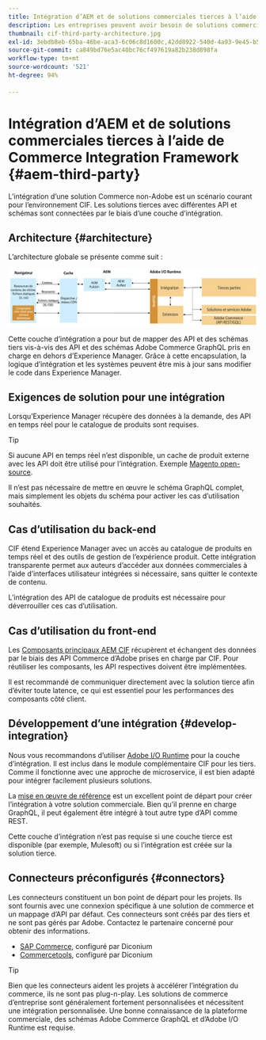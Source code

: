 ```yaml
---
title: Intégration d’AEM et de solutions commerciales tierces à l’aide de Commerce Integration Framework
description: Les entreprises peuvent avoir besoin de solutions commerciales tierces supplémentaires pour alimenter leur vitrine. Commerce Integration Framework (CIF) peut être utilisé dans de tels scénarios d’intégration pour connecter une solution commerciale tierce à Adobe Experience Manager à l’aide de l’environnement d’exécution d’E/S.
thumbnail: cif-third-party-architecture.jpg
exl-id: 3ebdb8eb-65ba-46be-aca3-6c06c8d1600c,42dd8922-540d-4a93-9e45-b5e83dc11e16
source-git-commit: ca849bd76e5ac40bc76cf497619a82b238d898fa
workflow-type: tm+mt
source-wordcount: '521'
ht-degree: 94%

---
```


# Intégration d’AEM et de solutions commerciales tierces à l’aide de Commerce Integration Framework {#aem-third-party}

L’intégration d’une solution Commerce non-Adobe est un scénario courant pour l’environnement CIF. Les solutions tierces avec différentes API et schémas sont connectées par le biais d’une couche d’intégration.

## Architecture {#architecture}

L’architecture globale se présente comme suit :

![Aperçu de l’architecture d’AEM non Magento/solutions tierces](../assets//AEM_nonMagento_Architecture.png)

Cette couche d’intégration a pour but de mapper des API et des schémas tiers vis-à-vis des API et des schémas Adobe Commerce GraphQL pris en charge en dehors d’Experience Manager. Grâce à cette encapsulation, la logique d’intégration et les systèmes peuvent être mis à jour sans modifier le code dans Experience Manager.

## Exigences de solution pour une intégration

Lorsqu’Experience Manager récupère des données à la demande, des API en temps réel pour le catalogue de produits sont requises.

>[!TIP]
>
>Si aucune API en temps réel n’est disponible, un cache de produit externe avec les API doit être utilisé pour l’intégration. Exemple [Magento open-source](https://magento.com/products/magento-open-source).

Il n’est pas nécessaire de mettre en œuvre le schéma GraphQL complet, mais simplement les objets du schéma pour activer les cas d’utilisation souhaités.

## Cas d’utilisation du back-end

CIF étend Experience Manager avec un accès au catalogue de produits en temps réel et des outils de gestion de l’expérience produit. Cette intégration transparente permet aux auteurs d’accéder aux données commerciales à l’aide d’interfaces utilisateur intégrées si nécessaire, sans quitter le contexte de contenu.

L’intégration des API de catalogue de produits est nécessaire pour déverrouiller ces cas d’utilisation.

## Cas d’utilisation du front-end

Les [Composants principaux AEM CIF](https://github.com/adobe/aem-core-cif-components) récupèrent et échangent des données par le biais des API Commerce d’Adobe prises en charge par CIF. Pour réutiliser les composants, les API respectives doivent être implémentées.

Il est recommandé de communiquer directement avec la solution tierce afin d’éviter toute latence, ce qui est essentiel pour les performances des composants côté client.

## Développement d’une intégration {#develop-integration}

Nous vous recommandons d’utiliser [Adobe I/O Runtime](https://www.adobe.io/apis/experienceplatform/runtime.html) pour la couche d’intégration. Il est inclus dans le module complémentaire CIF pour les tiers. Comme il fonctionne avec une approche de microservice, il est bien adapté pour intégrer facilement plusieurs solutions.

La [mise en œuvre de référence](https://github.com/adobe/commerce-cif-graphql-integration-reference) est un excellent point de départ pour créer l’intégration à votre solution commerciale. Bien qu’il prenne en charge GraphQL, il peut également être intégré à tout autre type d’API comme REST.

Cette couche d’intégration n’est pas requise si une couche tierce est disponible (par exemple, Mulesoft) ou si l’intégration est créée sur la solution tierce.

## Connecteurs préconfigurés {#connectors}

Les connecteurs constituent un bon point de départ pour les projets. Ils sont fournis avec une connexion spécifique à une solution de commerce et un mappage d’API par défaut. Ces connecteurs sont créés par des tiers et ne sont pas gérés par Adobe. Contactez le partenaire concerné pour obtenir des informations.

* [SAP Commerce](https://github.com/diconium/commerce-cif-graphql-integration-hybris), configuré par Diconium
* [Commercetools](https://github.com/diconium/commerce-cif-graphql-integration-commercetool), configuré par Diconium

>[!TIP]
>
>Bien que les connecteurs aident les projets à accélérer l’intégration du commerce, ils ne sont pas plug-n-play. Les solutions de commerce d’entreprise sont généralement fortement personnalisées et nécessitent une intégration personnalisée. Une bonne connaissance de la plateforme commerciale, des schémas Adobe Commerce GraphQL et d’Adobe I/O Runtime est requise.
